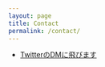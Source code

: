 ```yaml
---
layout: page
title: Contact
permalink: /contact/
---
```



- [TwitterのDMに飛びます](https://twitter.com/messages/compose?recipient_id=1031932278862053376)
